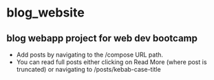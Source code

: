 # blog_website
blog webapp project for web dev bootcamp
---

- Add posts by navigating to the /compose URL path.
- You can read full posts either clicking on Read More (where post is truncated) or navigating to /posts/kebab-case-title
